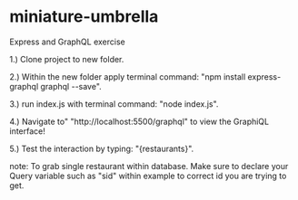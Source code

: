 # miniature-umbrella

Express and GraphQL exercise

1.) Clone project to new folder.

2.) Within the new folder apply terminal command: "npm install express-graphql graphql --save".

3.) run index.js with terminal command: "node index.js".

4.) Navigate to" "http://localhost:5500/graphql" to view the GraphiQL interface!

5.) Test the interaction by typing: "{restaurants}".


note: To grab single restaurant within database. Make sure to declare your Query variable such as "sid" within example to correct id you are trying to get.
